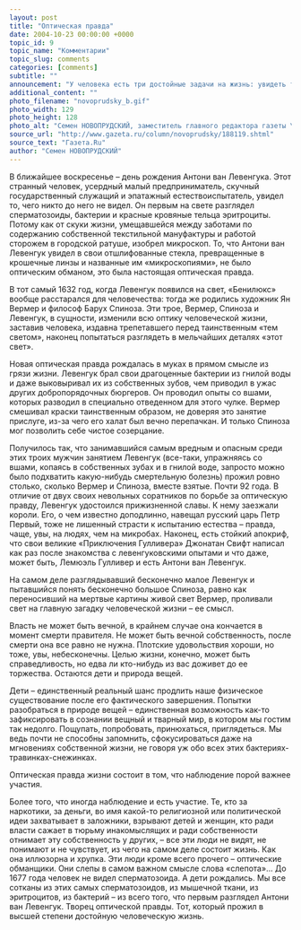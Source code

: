 ```yaml
---
layout: post
title: "Оптическая правда"
date: 2004-10-23 00:00:00 +0000
topic_id: 9
topic_name: "Комментарии"
topic_slug: comments
categories: [comments]
subtitle: ""
announcement: "У человека есть три достойные задачи на жизнь: увидеть то, чего еще никто не видел, понять то, чего еще никто не понял, и почувствовать то, чего еще никто не почувствовал. У некоторых получается."
additional_content: ""
photo_filename: "novoprudsky_b.gif"
photo_width: 129
photo_height: 128
photo_alt: "Семен НОВОПРУДСКИЙ, заместитель главного редактора газеты \"Время Новостей\""
source_url: "http://www.gazeta.ru/column/novoprudsky/188119.shtml"
source_text: "Газета.Ru"
author: "Семен НОВОПРУДСКИЙ"
---
```

В ближайшее воскресенье – день рождения Антони ван Левенгука. Этот странный человек, усердный малый предприниматель, скучный государственный служащий и эпатажный естествоиспытатель, увидел то, чего никто до него не видел. Он первым на свете разглядел сперматозоиды, бактерии и красные кровяные тельца эритроциты. Потому как от скуки жизни, умещавшейся между заботами по содержанию собственной текстильной мануфактуры и работой сторожем в городской ратуше, изобрел микроскоп. То, что Антони ван Левенгук увидел в свои отшлифованные стекла, превращенные в крошечные линзы и названные им «микроскопиями», не было оптическим обманом, это была настоящая оптическая правда. 

В тот самый 1632 год, когда Левенгук появился на свет, «Бенилюкс» вообще расстарался для человечества: тогда же родились художник Ян Вермер и философ Барух Спиноза. Эти трое, Вермер, Спиноза и Левенгук, в сущности, изменили всю оптику человеческой жизни, заставив человека, издавна трепетавшего перед таинственным «тем светом», наконец попытаться разглядеть в мельчайших деталях «этот свет». 

Новая оптическая правда рождалась в муках в прямом смысле из грязи жизни. Левенгук брал свои драгоценные бактерии из гнилой воды и даже выковыривал их из собственных зубов, чем приводил в ужас других добропорядочных бюргеров. Он проводил опыты со вшами, которых разводил в специально отведенном для этого чулке. Вермер смешивал краски таинственным образом, не доверяя это занятие прислуге, из-за чего его халат был вечно перепачкан. И только Спиноза мог позволить себе чистое созерцание.

Получилось так, что занимавшийся самым вредным и опасным среди этих троих мужчин занятием Левенгук (все-таки, упражняясь со вшами, копаясь в собственных зубах и в гнилой воде, запросто можно было подхватить какую-нибудь смертельную болезнь) прожил ровно столько, сколько Вермер и Спиноза, вместе взятые. Почти 92 года. В отличие от двух своих невольных соратников по борьбе за оптическую правду, Левенгук удостоился прижизненной славы. К нему заезжали короли. Его, о чем известно доподлинно, навещал русский царь Петр Первый, тоже не лишенный страсти к испытанию естества – правда, чаще, увы, на людях, чем на микробах. Наконец, есть стойкий апокриф, что свои великие «Приключения Гулливера» Джонатан Свифт написал как раз после знакомства с левенгуковскими опытами и что даже, может быть, Лемюэль Гулливер и есть Антони ван Левенгук. 

На самом деле разглядывавший бесконечно малое Левенгук и пытавшийся понять бесконечно большое Спиноза, равно как переносивший на мертвые картины живой свет Вермер, проливали свет на главную загадку человеческой жизни – ее смысл.

Власть не может быть вечной, в крайнем случае она кончается в момент смерти правителя. Не может быть вечной собственность, после смерти она все равно не нужна. Плотские удовольствия хороши, но тоже, увы, небесконечны. Целью жизни, конечно, может быть справедливость, но едва ли кто-нибудь из вас доживет до ее торжества. Остаются дети и природа вещей.

Дети – единственный реальный шанс продлить наше физическое существование после его фактического завершения. Попытки разобраться в природе вещей – единственная возможность как-то зафиксировать в сознании вещный и тварный мир, в котором мы гостим так недолго. Пощупать, попробовать, принюхаться, приглядеться. Мы ведь почти не способны запомнить, сфокусироваться даже на мгновениях собственной жизни, не говоря уж обо всех этих бактериях-травинках-снежинках.

Оптическая правда жизни состоит в том, что наблюдение порой важнее участия.

Более того, что иногда наблюдение и есть участие. Те, кто за наркотики, за деньги, во имя какой-то религиозной или политической идеи захватывает в заложники, взрывают детей и женщин, кто ради власти сажает в тюрьму инакомыслящих и ради собственности отнимает эту собственность у других, – все эти люди не видят, не понимают и не чувствует, из чего на самом деле состоит жизнь. Как она иллюзорна и хрупка. Эти люди кроме всего прочего – оптические обманщики. Они слепы в самом важном смысле слова «слепота»... До 1677 года человек не видел сперматозоида. А дети рождались. Мы все сотканы из этих самых сперматозоидов, из мышечной ткани, из эритроцитов, из бактерий – из всего того, что первым разглядел Антони ван Левенгук. Творец оптической правды. Тот, который прожил в высшей степени достойную человеческую жизнь.
